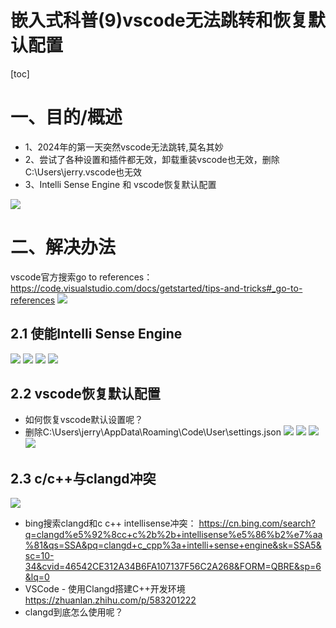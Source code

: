 嵌入式科普(9)vscode无法跳转和恢复默认配置
===
[toc]
# 一、目的/概述
- 1、2024年的第一天突然vscode无法跳转,莫名其妙
- 2、尝试了各种设置和插件都无效，卸载重装vscode也无效，删除C:\Users\jerry\.vscode也无效
- 3、Intelli Sense Engine 和 vscode恢复默认配置
  
![](./images/goto1.png)


# 二、解决办法
vscode官方搜索go to references：https://code.visualstudio.com/docs/getstarted/tips-and-tricks#_go-to-references
![](./images/goto.png)

## 2.1 使能Intelli Sense Engine
![](./images/goto2.png)
![](./images/goto3.png)
![](./images/goto4.png)
![](./images/goto9.png)

## 2.2 vscode恢复默认配置
- 如何恢复vscode默认设置呢？
- 删除C:\Users\jerry\AppData\Roaming\Code\User\settings.json
![](./images/goto5.png)
![](./images/goto6.png)
![](./images/goto7.png)
![](./images/goto8.png)

## 2.3 c/c++与clangd冲突
![](./images/goto10.png)
- bing搜索clangd和c c++ intellisense冲突：
  https://cn.bing.com/search?q=clangd%e5%92%8cc+c%2b%2b+intellisense%e5%86%b2%e7%aa%81&qs=SSA&pq=clangd+c_cpp%3a+intelli+sense+engine&sk=SSA5&sc=10-34&cvid=46542CE312A34B6FA107137F56C2A268&FORM=QBRE&sp=6&lq=0
- VSCode - 使用Clangd搭建C++开发环境
  https://zhuanlan.zhihu.com/p/583201222
- clangd到底怎么使用呢？